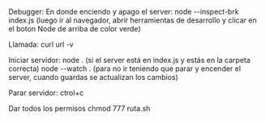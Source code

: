 Debugger:
En donde enciendo y apago el server:
node --inspect-brk index.js
(luego ir al navegador, abrir herramientas de desarrollo y clicar en el boton Node de arriba de color verde)

Llamada:
curl url -v <!-- -v para que te muestra la verborrea -->

Iniciar servidor:
node . (si el server está en index.js y estás en la carpeta correcta)
node --watch . (para no ir teniendo que parar y encender el server, cuando guardas se actualizan los cambios)

Parar servidor: ctrol+c

Dar todos los permisos
chmod 777 ruta.sh